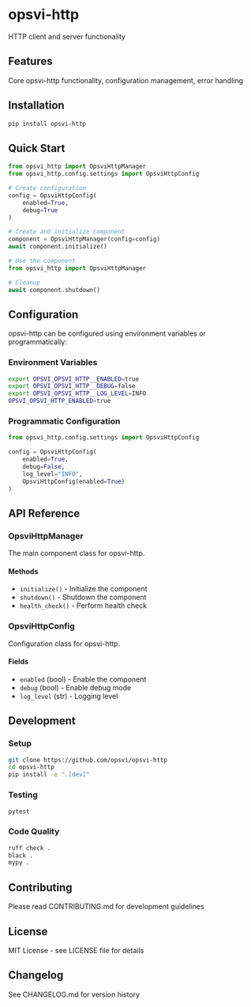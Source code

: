 # opsvi-http

HTTP client and server functionality

## Features

Core opsvi-http functionality, configuration management, error handling

## Installation

```bash
pip install opsvi-http
```

## Quick Start

```python
from opsvi_http import OpsviHttpManager
from opsvi_http.config.settings import OpsviHttpConfig

# Create configuration
config = OpsviHttpConfig(
    enabled=True,
    debug=True
)

# Create and initialize component
component = OpsviHttpManager(config=config)
await component.initialize()

# Use the component
from opsvi_http import OpsviHttpManager

# Cleanup
await component.shutdown()
```

## Configuration

opsvi-http can be configured using environment variables or programmatically:

### Environment Variables

```bash
export OPSVI_OPSVI_HTTP__ENABLED=true
export OPSVI_OPSVI_HTTP__DEBUG=false
export OPSVI_OPSVI_HTTP__LOG_LEVEL=INFO
OPSVI_OPSVI_HTTP_ENABLED=true
```

### Programmatic Configuration

```python
from opsvi_http.config.settings import OpsviHttpConfig

config = OpsviHttpConfig(
    enabled=True,
    debug=False,
    log_level="INFO",
    OpsviHttpConfig(enabled=True)
)
```

## API Reference

### OpsviHttpManager

The main component class for opsvi-http.

#### Methods

- `initialize()` - Initialize the component
- `shutdown()` - Shutdown the component
- `health_check()` - Perform health check


### OpsviHttpConfig

Configuration class for opsvi-http.

#### Fields

- `enabled` (bool) - Enable the component
- `debug` (bool) - Enable debug mode
- `log_level` (str) - Logging level


## Development

### Setup

```bash
git clone https://github.com/opsvi/opsvi-http
cd opsvi-http
pip install -e ".[dev]"
```

### Testing

```bash
pytest
```

### Code Quality

```bash
ruff check .
black .
mypy .
```

## Contributing

Please read CONTRIBUTING.md for development guidelines

## License

MIT License - see LICENSE file for details

## Changelog

See CHANGELOG.md for version history
